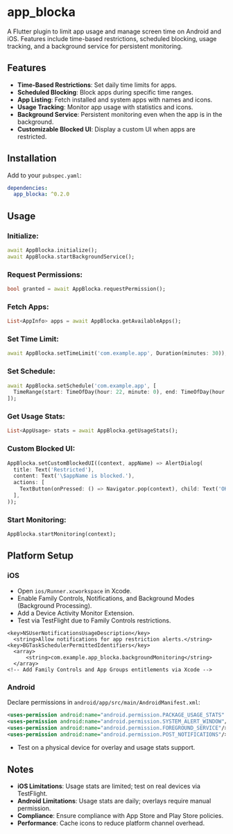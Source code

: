 
# app_blocka

A Flutter plugin to limit app usage and manage screen time on Android and iOS. Features include time-based restrictions, scheduled blocking, usage tracking, and a background service for persistent monitoring.

## Features

- **Time-Based Restrictions**: Set daily time limits for apps.  
- **Scheduled Blocking**: Block apps during specific time ranges.  
- **App Listing**: Fetch installed and system apps with names and icons.  
- **Usage Tracking**: Monitor app usage with statistics and icons.  
- **Background Service**: Persistent monitoring even when the app is in the background.  
- **Customizable Blocked UI**: Display a custom UI when apps are restricted.

## Installation

Add to your `pubspec.yaml`:

```yaml
dependencies:
  app_blocka: ^0.2.0
```

## Usage

### Initialize:

```dart
await AppBlocka.initialize();
await AppBlocka.startBackgroundService();
```

### Request Permissions:

```dart
bool granted = await AppBlocka.requestPermission();
```

### Fetch Apps:

```dart
List<AppInfo> apps = await AppBlocka.getAvailableApps();
```

### Set Time Limit:

```dart
await AppBlocka.setTimeLimit('com.example.app', Duration(minutes: 30));
```

### Set Schedule:

```dart
await AppBlocka.setSchedule('com.example.app', [
  TimeRange(start: TimeOfDay(hour: 22, minute: 0), end: TimeOfDay(hour: 6, minute: 0)),
]);
```

### Get Usage Stats:

```dart
List<AppUsage> stats = await AppBlocka.getUsageStats();
```

### Custom Blocked UI:

```dart
AppBlocka.setCustomBlockedUI((context, appName) => AlertDialog(
  title: Text('Restricted'),
  content: Text('\$appName is blocked.'),
  actions: [
    TextButton(onPressed: () => Navigator.pop(context), child: Text('OK')),
  ],
));
```

### Start Monitoring:

```dart
AppBlocka.startMonitoring(context);
```

## Platform Setup

### iOS

- Open `ios/Runner.xcworkspace` in Xcode.  
- Enable Family Controls, Notifications, and Background Modes (Background Processing).  
- Add a Device Activity Monitor Extension.  
- Test via TestFlight due to Family Controls restrictions.

```plist
<key>NSUserNotificationsUsageDescription</key>
  <string>Allow notifications for app restriction alerts.</string>
<key>BGTaskSchedulerPermittedIdentifiers</key>
  <array>
      <string>com.example.app_blocka.backgroundMonitoring</string>
  </array>
<!-- Add Family Controls and App Groups entitlements via Xcode -->
```

### Android

Declare permissions in `android/app/src/main/AndroidManifest.xml`:

```xml
<uses-permission android:name="android.permission.PACKAGE_USAGE_STATS" tools:ignore="ProtectedPermissions"/>
<uses-permission android:name="android.permission.SYSTEM_ALERT_WINDOW"/>
<uses-permission android:name="android.permission.FOREGROUND_SERVICE"/>
<uses-permission android:name="android.permission.POST_NOTIFICATIONS"/>
```

- Test on a physical device for overlay and usage stats support.

## Notes

- **iOS Limitations**: Usage stats are limited; test on real devices via TestFlight.  
- **Android Limitations**: Usage stats are daily; overlays require manual permission.  
- **Compliance**: Ensure compliance with App Store and Play Store policies.  
- **Performance**: Cache icons to reduce platform channel overhead.
